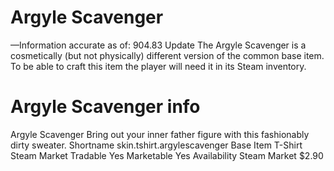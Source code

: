 # Argyle Scavenger

—Information accurate as of: 904.83 Update
The Argyle Scavenger is a cosmetically (but not physically) different version of the common base item. To be able to craft this item the player will need it in its Steam inventory.
# Argyle Scavenger info

Argyle Scavenger
Bring out your inner father figure with this fashionably dirty sweater.
Shortname
skin.tshirt.argylescavenger
Base Item
T-Shirt
Steam Market
Tradable
Yes
Marketable
Yes
Availability
Steam Market
$2.90
